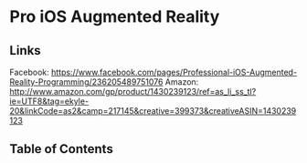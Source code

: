 Pro iOS Augmented Reality
======

Links
------
Facebook: https://www.facebook.com/pages/Professional-iOS-Augmented-Reality-Programming/236205489751076
Amazon: http://www.amazon.com/gp/product/1430239123/ref=as_li_ss_tl?ie=UTF8&tag=ekyle-20&linkCode=as2&camp=217145&creative=399373&creativeASIN=1430239123

Table of Contents
------

